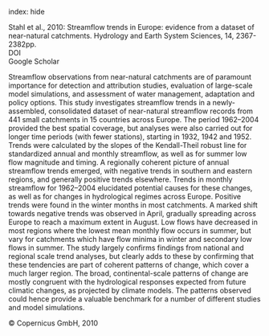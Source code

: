 index: hide

<div class="Citation">

  <div class="Citation-body">
    <div class="Citation-text">Stahl et al., 2010: Streamflow trends in Europe: evidence from a dataset of near-natural catchments. <span class="Article-journal">Hydrology and Earth System Sciences, </span><span class="Article-volume">14, </span>2367-2382pp.</div>
    <div class="Citation-links">
      <div class="CitationLink" data-href="https://doi.org/10.5194/hess-14-2367-2010">
        <div class="CitationLink-icon CitationLink-Doi"></div>
        <div class="CitationLink-text">DOI</div>
      </div>
      <div class="CitationLink" data-href="https://scholar.google.com/scholar?q=10.5194/hess-14-2367-2010">
        <div class="CitationLink-icon CitationLink-Scholar"></div>
        <div class="CitationLink-text">Google Scholar</div>
      </div>
    </div>
  </div>
</div>

Streamflow observations from near-natural catchments are of paramount importance for detection and attribution studies, evaluation of large-scale model simulations, and assessment of water management, adaptation and policy options. This study investigates streamflow trends in a newly-assembled, consolidated dataset of near-natural streamflow records from 441 small catchments in 15 countries across Europe. The period 1962–2004 provided the best spatial coverage, but analyses were also carried out for longer time periods (with fewer stations), starting in 1932, 1942 and 1952. Trends were calculated by the slopes of the Kendall-Theil robust line for standardized annual and monthly streamflow, as well as for summer low flow magnitude and timing. A regionally coherent picture of annual streamflow trends emerged, with negative trends in southern and eastern regions, and generally positive trends elsewhere. Trends in monthly streamflow for 1962–2004 elucidated potential causes for these changes, as well as for changes in hydrological regimes across Europe. Positive trends were found in the winter months in most catchments. A marked shift towards negative trends was observed in April, gradually spreading across Europe to reach a maximum extent in August. Low flows have decreased in most regions where the lowest mean monthly flow occurs in summer, but vary for catchments which have flow minima in winter and secondary low flows in summer. The study largely confirms findings from national and regional scale trend analyses, but clearly adds to these by confirming that these tendencies are part of coherent patterns of change, which cover a much larger region. The broad, continental-scale patterns of change are mostly congruent with the hydrological responses expected from future climatic changes, as projected by climate models. The patterns observed could hence provide a valuable benchmark for a number of different studies and model simulations.

<div class="Citation-copy">
&copy; Copernicus GmbH, 2010
</div>